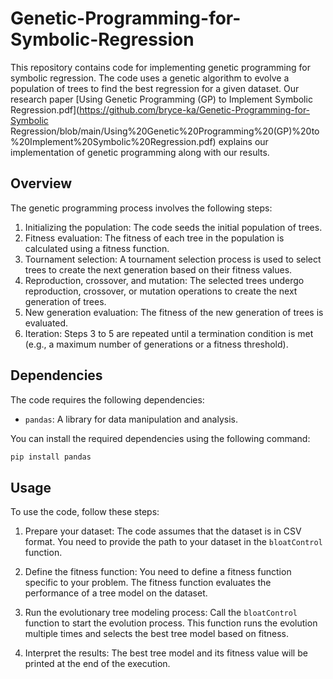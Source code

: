 # Genetic-Programming-for-Symbolic-Regression


This repository contains code for implementing genetic programming for symbolic regression. The code uses a genetic algorithm to evolve a population of trees to find the best regression for a given dataset. Our research paper [Using Genetic Programming (GP) to Implement Symbolic Regression.pdf](https://github.com/bryce-ka/Genetic-Programming-for-Symbolic Regression/blob/main/Using%20Genetic%20Programming%20(GP)%20to%20Implement%20Symbolic%20Regression.pdf) explains our implementation of genetic programming along with our results. 

## Overview

The genetic programming process involves the following steps:

1. Initializing the population: The code seeds the initial population of trees.
2. Fitness evaluation: The fitness of each tree in the population is calculated using a fitness function.
3. Tournament selection: A tournament selection process is used to select trees to create the next generation based on their fitness values.
4. Reproduction, crossover, and mutation: The selected trees undergo reproduction, crossover, or mutation operations to create the next generation of trees.
5. New generation evaluation: The fitness of the new generation of trees is evaluated.
6. Iteration: Steps 3 to 5 are repeated until a termination condition is met (e.g., a maximum number of generations or a fitness threshold).

## Dependencies

The code requires the following dependencies:

- `pandas`: A library for data manipulation and analysis.

You can install the required dependencies using the following command:

```bash
pip install pandas
```

## Usage

To use the code, follow these steps:

1. Prepare your dataset: The code assumes that the dataset is in CSV format. You need to provide the path to your dataset in the `bloatControl` function.

2. Define the fitness function: You need to define a fitness function specific to your problem. The fitness function evaluates the performance of a tree model on the dataset.

3. Run the evolutionary tree modeling process: Call the `bloatControl` function to start the evolution process. This function runs the evolution multiple times and selects the best tree model based on fitness.

4. Interpret the results: The best tree model and its fitness value will be printed at the end of the execution.
